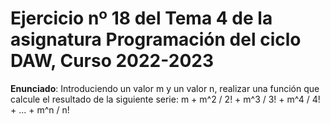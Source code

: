 # Ejercicio nº 18 del Tema 4 de la asignatura Programación del ciclo DAW, Curso 2022-2023
**Enunciado**: Introduciendo un valor m y un valor n, realizar una función que calcule el resultado de la siguiente serie:
m + m^2 / 2! + m^3 / 3! + m^4 / 4! + ... + m^n / n!